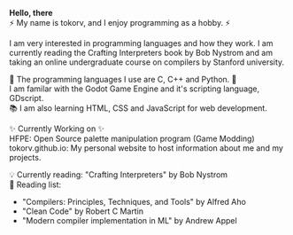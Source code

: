 **Hello, there** <br>
⚡ My name is tokorv, and I enjoy programming as a hobby. ⚡

I am very interested in programming languages and how they work.
I am currently reading the Crafting Interpreters book by Bob Nystrom and am taking an online undergraduate course on compilers by Stanford university.

🍻 The programming languages I use are C, C++ and Python. 🍻 <br>
I am familar with the Godot Game Engine and it's scripting language, GDscript.<br>
📚 I am also learning HTML, CSS and JavaScript for web development.

✨ Currently Working on ✨<br>
HFPE: Open Source palette manipulation program (Game Modding)<br>
tokorv.github.io: My personal website to host information about me and my projects.

💡 Currently reading: "Crafting Interpreters" by Bob Nystrom<br>
🌟 Reading list:
- "Compilers: Principles, Techniques, and Tools" by Alfred Aho
- "Clean Code" by Robert C Martin
- "Modern compiler implementation in ML" by Andrew Appel

<!--
**k** is a ✨ _special_ ✨ repository because its `README.md` (this file) appears on your GitHub profile.

Here are some ideas to get you started:

- 🔭 I’m currently working on ...
- 🌱 I’m currently learning ...
- 👯 I’m looking to collaborate on ...
- 🤔 I’m looking for help with ...
- 💬 Ask me about ...
- 📫 How to reach me: ...
- 😄 Pronouns: ...
- ⚡ Fun fact: ...
-->
